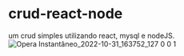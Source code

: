 # crud-react-node
um crud simples utilizando react, mysql e nodeJS.
![Opera Instantâneo_2022-10-31_163752_127 0 0 1](https://user-images.githubusercontent.com/104230562/199095739-33ec7239-dd58-40a4-9e34-bb80086eb02a.png)
